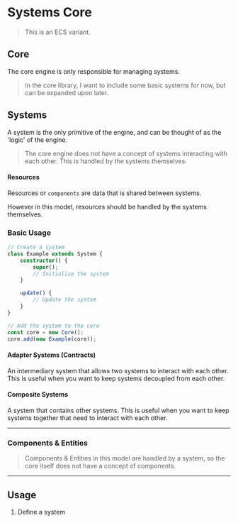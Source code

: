 # Systems Core

> This is an ECS variant.

## Core

The core engine is only responsible for managing systems.

> In the core library, I want to include some basic systems for now, but can be expanded upon later.

## Systems

A system is the only primitive of the engine, and can be thought of as the 'logic' of the engine.

> The core engine does not have a concept of systems interacting with each other. This is handled by the systems themselves.

#### Resources

Resources or `components` are data that is shared between systems.

However in this model, resources should be handled by the systems themselves.

### Basic Usage

```ts
// Create a system
class Example extends System {
	constructor() {
		super();
		// Initialize the system
	}

	update() {
		// Update the system
	}
}

// Add the system to the core
const core = new Core();
core.add(new Example(core));
```

#### Adapter Systems (Contracts)

An intermediary system that allows two systems to interact with each other. This is useful when you want to keep systems decoupled from each other.

#### Composite Systems

A system that contains other systems. This is useful when you want to keep systems together that need to interact with each other.

---

### Components & Entities

> Components & Entities in this model are handled by a system, so the core itself does not have a concept of components.

---

## Usage

1. Define a system
